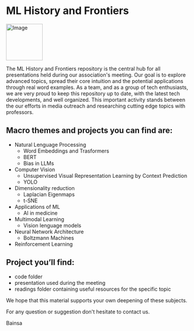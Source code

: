 # ML History and Frontiers
<img width="100" alt="Image" src="https://github.com/user-attachments/assets/e0efca97-238c-4c40-a7bc-52eb653accc1" />

The ML History and Frontiers repository is the central hub for all presentations held during our association's meeting. Our goal is to explore advanced topics, spread their core intuition and the potential applications through real word examples. 
As a team, and as a group of tech enthusiasts, we are very proud to keep this repository up to date, with the latest tech developments, and well organized. 
This important activity stands between the our efforts in media outreach and researching cutting edge topics with professors.

## Macro themes and projects you can find are:
- Natural Lenguage Processing
  - Word Embeddings and Trasformers
  - BERT
  - Bias in LLMs
- Computer Vision
  - Unsupervised Visual Representation Learning by Context Prediction
  - YOLO
- Dimensionality reduction
  - Laplacian Eigenmaps
  - t-SNE
- Applications of ML
  - AI in medicine
- Multimodal Learning
  - Vision lenguage models
- Neural Network Architecture
  - Boltzmann Machines
- Reinforcement Learning

## Project you’ll find:
- code folder
- presentation used during the meeting
- readings folder containing useful resources for the specific topic

We hope that this material supports your own deepening of these subjects.

For any question or suggestion don't hesitate to contact us.

Bainsa 
